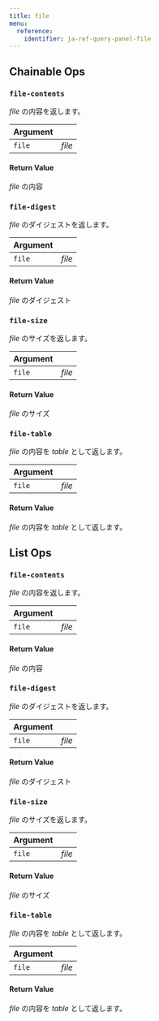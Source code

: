 ```yaml
---
title: file
menu:
  reference:
    identifier: ja-ref-query-panel-file
---
```


## Chainable Ops
<h3 id="file-contents"><code>file-contents</code></h3>

_file_ の内容を返します。

| Argument |  |
| :--- | :--- |
| `file` | _file_ |

#### Return Value
_file_ の内容

<h3 id="file-digest"><code>file-digest</code></h3>

_file_ のダイジェストを返します。

| Argument |  |
| :--- | :--- |
| `file` | _file_ |

#### Return Value
_file_ のダイジェスト

<h3 id="file-size"><code>file-size</code></h3>

_file_ のサイズを返します。

| Argument |  |
| :--- | :--- |
| `file` | _file_ |

#### Return Value
_file_ のサイズ

<h3 id="file-table"><code>file-table</code></h3>

_file_ の内容を _table_ として返します。

| Argument |  |
| :--- | :--- |
| `file` | _file_ |

#### Return Value
_file_ の内容を _table_ として返します。


## List Ops
<h3 id="file-contents"><code>file-contents</code></h3>

_file_ の内容を返します。

| Argument |  |
| :--- | :--- |
| `file` | _file_ |

#### Return Value
_file_ の内容

<h3 id="file-digest"><code>file-digest</code></h3>

_file_ のダイジェストを返します。

| Argument |  |
| :--- | :--- |
| `file` | _file_ |

#### Return Value
_file_ のダイジェスト

<h3 id="file-size"><code>file-size</code></h3>

_file_ のサイズを返します。

| Argument |  |
| :--- | :--- |
| `file` | _file_ |

#### Return Value
_file_ のサイズ

<h3 id="file-table"><code>file-table</code></h3>

_file_ の内容を _table_ として返します。

| Argument |  |
| :--- | :--- |
| `file` | _file_ |

#### Return Value
_file_ の内容を _table_ として返します。
